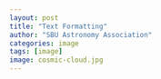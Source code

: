 ```yaml
---
layout: post
title: "Text Formatting"
author: "SBU Astronomy Association"
categories: image
tags: [image]
image: cosmic-cloud.jpg
---
```







